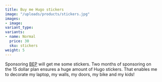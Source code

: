```yaml
---
title: Buy me Hugo stickers
image: "/uploads/products/stickers.jpg"
images:
- image:
variant_type:
variants:
- name: Normal
  price: 30
  sku: stickers
weight: 5
---
```


Sponsoring [BEP](https://github.com/sponsors/bep) will get me some stickers. Two months of sponsoring on the 15 dollar plan ensures a huge amount of Hugo stickers. That enables me to decorate my laptop, my walls, my doors, my bike and my kids!